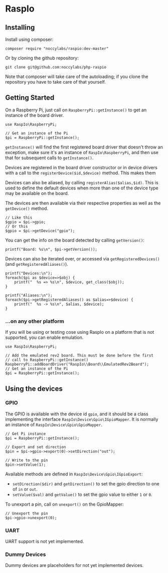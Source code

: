 RaspIo
======

## Installing

Install using composer:

    composer require "noccylabs/raspio:dev-master"

Or by cloning the github repository:

    git clone git@github.com:noccylabs/php-raspio

Note that composer will take care of the autoloading; if you clone the repository
you have to take care of that yourself.

## Getting Started

On a Raspberry Pi, just call on `RaspberryPi::getInstance()` to get an instance
of the board driver.

    use RaspIo\RaspberryPi;

    // Get an instance of the Pi
    $pi = RaspberryPi::getInstance();

`getInstance()` will find the first registered board driver that doesn't throw
an exception, make sure it's an instance of `RaspIo\RaspberryPi`, and then use
that for subsequent calls to `getInstance()`.

Devices are registered in the board driver constructor or in device drivers
with a call to the `registerDevice($id,$device)` method. This makes them

Devices can also be aliased, by calling `registerAlias($alias,$id)`. This is
used to define the default devices when more than one of the device type may
be available on the board.

The devices are then available via their respective properties as well as the
`getDevice()` method.

    // Like this
    $gpio = $pi->gpio;
    // Or this
    $gpio = $pi->getDevice("gpio");

You can get the info on the board detected by calling `getVersion()`:

    printf("Board: %s\n", $pi->getVersion());

Devices can also be iterated over, or accessed via `getRegisteredDevices()`
(and `getRegisteredAliases()`).

    printf("Devices:\n");
    foreach($pi as $device=>$obj) {
        printf("  %s => %s\n", $device, get_class($obj));
    }

    printf("Aliases:\n");
    foreach($pi->getRegisteredAliases() as $alias=>$device) {
        printf("  %s -> %s\n", $alias, $device);
    }

### ...on any other platform

If you will be using or testing cose using RaspIo on a platform that is not
supported, you can enable emulation.

    use RaspIo\RaspberryPi;
    
    // Add the emulated rev2 board. This must be done before the first
    // call to RaspberryPi::getInstance()
    RaspberryPi::addBoardDriver("RaspIo\\Board\\EmulatedRev2Board");
    // Get an instance of the Pi
    $pi = RaspberryPi::getInstance();


## Using the devices

### GPIO

The GPIO is available with the device id `gpio`, and it should be a class
implementing the interface `RaspIo\Device\Gpio\IGpioMapper`. It is normally an
instance of `RaspIo\Device\Gpio\GpioMapper`.

    // Get Pi instance
    $pi = RaspberryPi::getInstance();

    // Export and set direction
    $pin = $pi->gpio->export(0)->setDirection("out");
       
    // Write to the pin
    $pin->setValue(1);

Available methods are defined in `RaspIo\Device\Gpio\IGpioExport`:

 * `setDirection($dir)` and `getDirection()` to set the gpio direction to one
    of `in` or `out`.
 * `setValue($val)` and `getValue()` to set the gpio value to either `1` or
    `0`.

To unexport a pin, call on `unexport()` on the GpioMapper:

    // Unexport the pin
    $pi->gpio->unexport(0);

### UART

UART support is not yet implemented.

### Dummy Devices

Dummy devices are placeholders for not yet implemented devices.
